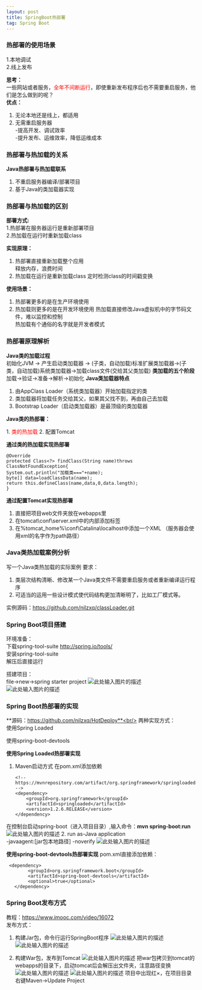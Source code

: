 ```yaml
---
layout: post
title: SpringBoot热部署
tag: Spring Boot
---
```


### 热部署的使用场景
1.本地调试<br/>
2.线上发布

**思考：**<br/>
一些网站或者服务，<font color="red">全年不间断运行</font>，即使重新发布程序后也不需要重启服务，他们是怎么做到的呢？<br/>
**优点：**<br/>

 1. 无论本地还是线上，都适用
 2. 无需重启服务器<br/>
-提高开发、调试效率<br/>
-提升发布、运维效率，降低运维成本<br/>

### 热部署与热加载的关系
**Java热部署与热加载联系**<br/>

 1. 不重启服务器编译/部署项目
 2. 基于Java的类加载器实现

### 热部署与热加载的区别
**部署方式:** <br/>
1.热部署在服务器运行是重新部署项目<br/>
2.热加载在运行时重新加载class

**实现原理：** <br/>

 1. 热部署直接重新加载整个应用 <br/>
 释放内存，浪费时间<br/>
 2. 热加载在运行是重新加载class 定时检测class的时间戳变换<br/>

**使用场景：**<br/>

 1. 热部署更多的是在生产环境使用
 2. 热加载则更多的是在开发环境使用
热加载直接修改Java虚拟机中的字节码文件，难以监控和控制<br/>
热加载有个通俗的名字就是开发者模式<br/>

### 热部署原理解析
**Java类的加载过程**<br/>
初始化JVM -> 产生启动类加载器 -> (子类，自动加载)标准扩展类加载器->(子类，自动加载)系统类加载器->加载class文件(交给其父类加载)
**类加载的五个阶段**<br/>
加载->验证->准备->解析->初始化
**Java类加载器特点**<br/>

 1. 由AppClass Loader（系统类加载器）开始加载指定的类
 2. 类加载器将加载任务交给其父，如果其父找不到，再由自己去加载
 3. Bootstrap Loader（启动类加载器）是最顶级的类加载器

**Java类的热部署：**<br/>

 1.<font color="red"> 类的热加载</font>
 2. 配置Tomcat

**通过类的热加载实现热部署**<br/>

    @Override
    protected Class<?> findClass(String name)throws ClassNotFoundException{
    System.out.println("加载类==="+name);
    byte[] data=loadClassData(name);
    return this.defineClass(name,data,0,data.length);
    }
    
**通过配置Tomcat实现热部署**<br/>

 1. 直接把项目web文件夹放在webapps里
 2. 在tomcat\conf\server.xml中的<host></host>内部添加<context/>标签
 3. 在%tomcat_home%\conf\Catalina\localhost中添加一个XML
 （服务器会使用xml的名字作为path路径）
 

### Java类热加载案例分析
写一个Java类热加载的实际案例
要求：

 1. 类层次结构清晰、修改某一个Java类文件不需要重启服务或者重新编译运行程序
 2. 可适当的运用一些设计模式使代码结构更加清晰明了，比如工厂模式等。
 
实例源码：https://github.com/nilzxq/classLoader.git
### Spring Boot项目搭建
环境准备：<br/>
下载spring-tool-suite http://spring.io/tools/<br/>
安装spring-tool-suite<br/>
解压后直接运行

搭建项目：<br/>
file->new->spring starter project
![此处输入图片的描述][1]
![此处输入图片的描述][2]
### Spring Boot热部署的实现
**源码：https://github.com/nilzxq/HotDeploy**<br/>
两种实现方式：<br/>
使用Spring Loaded<br/>

使用spring-boot-devtools<br/>

**使用Spring Loaded热部署实现**<br/>
 1. Maven启动方式 在pom.xml添加依赖

        <!-- https://mvnrepository.com/artifact/org.springframework/springloaded -->
        <dependency>
            <groupId>org.springframework</groupId>
            <artifactId>springloaded</artifactId>
            <version>1.2.6.RELEASE</version>
        </dependency>
        
	
在控制台启动spring-boot（进入项目目录）,输入命令：**mvn spring-boot:run**
 ![此处输入图片的描述][3]
 2. run as-Java application <br/>
 -javaagent:[jar包本地路径] -noverify
 ![此处输入图片的描述][4]

**使用spring-boot-devtools热部署实现**
pom.xml直接添加依赖：<br/>

  
     <dependency>
    		<groupId>org.springframework.boot</groupId>
    		<artifactId>spring-boot-devtools</artifactId>
    		<optional>true</optional>
       </dependency>

	   
### Spring Boot发布方式
教程：https://www.imooc.com/video/16072<br/>
  发布方式：<br/>
 1. 构建Jar包，命令行运行SpringBoot程序
 ![此处输入图片的描述][5]
![此处输入图片的描述][6]

 2. 构建War包，发布到Tomcat
 ![此处输入图片的描述][7]
把war包拷贝到tomcat的webapps的目录下，启动tomcat后会解压出文件夹，注意路径变换
![此处输入图片的描述][8]
![此处输入图片的描述][9]
  项目中出现红×，在项目目录右键Maven->Update Project
 
  


  [1]: http://omztq7zo1.bkt.clouddn.com/spring-tool-1.png
  [2]: http://omztq7zo1.bkt.clouddn.com/spring-tool-2.png
  [3]: http://omztq7zo1.bkt.clouddn.com/spring-tool-3.png
  [4]: http://omztq7zo1.bkt.clouddn.com/spring-tool-4.png
  [5]: http://omztq7zo1.bkt.clouddn.com/spring-tool-5.png
  [6]: http://omztq7zo1.bkt.clouddn.com/spring-tool-6.png
  [7]: http://omztq7zo1.bkt.clouddn.com/spring-tool-8.png
  [8]: http://omztq7zo1.bkt.clouddn.com/spring-tool-10.png
  [9]: http://omztq7zo1.bkt.clouddn.com/spring-tool-11.png



